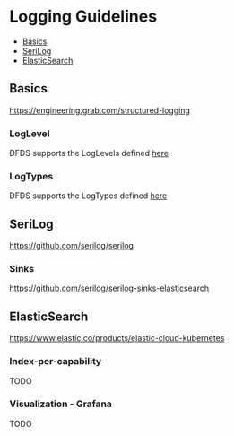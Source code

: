 Logging Guidelines
======================

* [Basics](#basics)
* [SeriLog](#serilog)
* [ElasticSearch](#elasticsearch)

## Basics
https://engineering.grab.com/structured-logging

### LogLevel
DFDS supports the LogLevels defined [here](https://docs.microsoft.com/en-us/dotnet/api/microsoft.extensions.logging.loglevel?view=dotnet-plat-ext-3.0)

### LogTypes
DFDS supports the LogTypes defined [here](https://docs.microsoft.com/en-us/dotnet/api/system.diagnostics.eventing.reader.eventlogtype?view=netframework-4.8)

## SeriLog
https://github.com/serilog/serilog

### Sinks
https://github.com/serilog/serilog-sinks-elasticsearch

## ElasticSearch
https://www.elastic.co/products/elastic-cloud-kubernetes

### Index-per-capability
TODO

### Visualization - Grafana
TODO